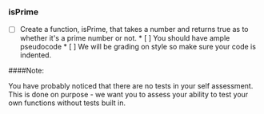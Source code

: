 ### isPrime

* [ ] Create a function, isPrime, that takes a number and returns true as to whether it's a prime number or not.
		* [ ] You should have ample pseudocode
		* [ ] We will be grading on style so make sure your code is indented.

####Note: 

You have probably noticed that there are no tests in your self assessment. This is done on purpose - we want you to assess your ability to test your own functions without tests built in.

